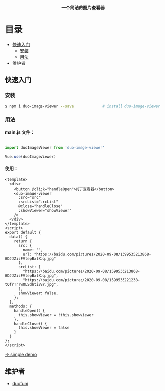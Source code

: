 
<p align="center"><b>一个简洁的图片查看器</b></p>

# 目录

- [快速入门](#快速入门)
  - [安装](#安装)
  - [用法](#用法)
- [维护者](#维护者)

## 快速入门

### 安装

```bash
$ npm i duo-image-viewer --save             # install duo-image-viewer   
```

### 用法

#### main.js 文件：

```js

import duoImageViewer from 'duo-image-viewer'

Vue.use(duoImageViewer)

```
#### 使用：

```vue
<template>
  <div>
    <button @click="handleOpen">打开查看器</button>
    <duo-image-viewer 
      :src="src" 
      :srcList="srcList" 
      @close="handleClose" 
      :showViewer="showViewer"
    />
  </div>
</template>
<script>
export default {
  data() {
    return {
      src: {
        name: '',
        url: "https://baidu.com/pictures/2020-09-08/1599535213868-GDJJZizFVtepBxlXpq.jpg"
      },
      srcList: [
        "https://baidu.com/pictures/2020-09-08/1599535213868-GDJJZizFVtepBxlXpq.jpg",
        "https://baidu.com/pictures/2020-09-08/1599535221238-tQfrTrrwOLSdhtiVBY.jpg",
      ],
      showViewer: false,
    };
  },
  methods: {
    handleOpen() {
      this.showViewer = !this.showViewer
    },
    handleClose() {
      this.showViewer = false
    }
  }
};
</script>
```

[→ simple demo](https://baidu.com)

## 维护者

- [duofuni](https://github.com/duofuni)